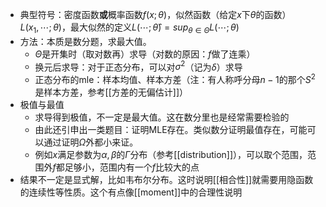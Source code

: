 - 典型符号：密度函数**或**概率函数$f(x;\theta)$，似然函数（给定$x$下$\theta$的函数）$L(x_1,\cdots;\theta)$，最大似然的定义$L(\cdots;\hat \theta) = sup_{\theta\in\Theta} L(\cdots;\theta)$
- 方法：本质是数分题，求最大值。
  - $\Theta$是开集时（取对数再）求导（对数的原因：$f$做了连乘）
  - 换元后求导：对于正态分布，可以对$\sigma^2$（记为$\delta$）求导
  - 正态分布的mle：样本均值、样本方差（注：有人称呼分母$n-1$的那个$S^2$是样本方差，参考[[方差的无偏估计]]）
- 极值与最值
  - 求导得到极值，不一定是最大值。这在数分里也是经常需要检验的
  - 由此还引申出一类题目：证明MLE存在。类似数分证明最值存在，可能可以通过证明$\Omega$外都小来证。
  - 例如$x$满足参数为$\alpha,\beta$的$\Gamma$分布（参考[[distribution]]），可以取个范围，范围外$f$都足够小，范围内有一个$f$比较大的点
- 结果不一定是显式解，比如韦布尔分布。这时说明[[相合性]]就需要用隐函数的连续性等性质。这个有点像[[moment]]中的合理性说明